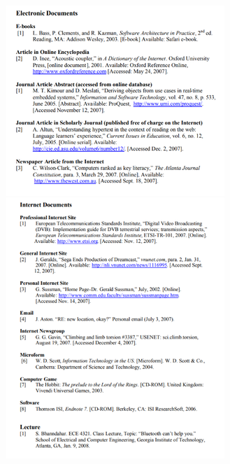 <img src="https://github.com/ACHarrison32/4991-Seminar-Social-Responsibilty/blob/main/IEEE%20Format/Electronic%20Documents.PNG" width="500">
<img src="https://github.com/ACHarrison32/4991-Seminar-Social-Responsibilty/blob/main/IEEE%20Format/Internet%20Documents.PNG" width="500">
